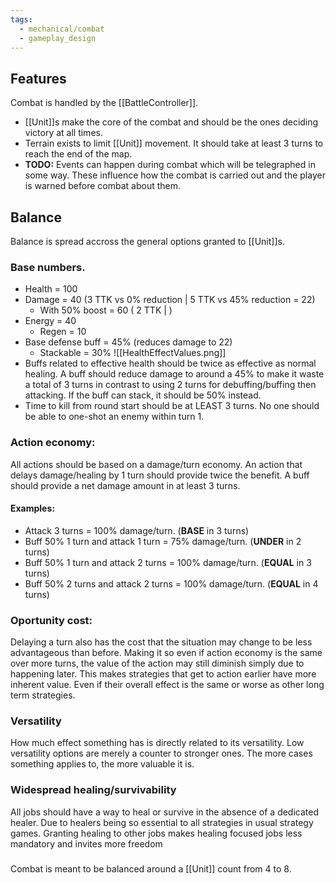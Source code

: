 ```yaml
---
tags:
  - mechanical/combat
  - gameplay_design
---
```

## Features
Combat is handled by the [[BattleController]]. 
- [[Unit]]s make the core of the combat and should be the ones deciding victory at all times.
- Terrain exists to limit [[Unit]] movement. It should take at least 3 turns to reach the end of the map. 
- **TODO:** Events can happen during combat which will be telegraphed in some way. These influence how the combat is carried out and the player is warned before combat about them.
## Balance
 Balance is spread accross the general options granted to [[Unit]]s. 
### Base numbers.
- Health = 100
- Damage = 40 (3 TTK vs 0% reduction | 5 TTK vs 45% reduction = 22)
	- With 50% boost = 60 ( 2 TTK | )
- Energy = 40
	- Regen = 10
- Base defense buff = 45% (reduces damage to 22)
	- Stackable = 30%
![[HealthEffectValues.png]]
 - Buffs related to effective health should be twice as effective as normal healing. A buff should reduce damage to around a 45% to make it waste a total of 3 turns in contrast to using 2 turns for debuffing/buffing then attacking.
   If the buff can stack, it should be 50% instead.
 - Time to kill from round start should be at LEAST 3 turns. No one should be able to one-shot an enemy within turn 1.

### Action economy:
   All actions should be based on a damage/turn economy. An action that delays damage/healing by 1 turn should provide twice the benefit. A buff should provide a net damage amount in at least 3 turns. 
   #### Examples:
 - Attack 3 turns = 100% damage/turn. (**BASE** in 3 turns)
 - Buff 50% 1 turn and attack 1 turn = 75% damage/turn. (**UNDER** in 2 turns)
 - Buff 50% 1 turn and attack 2 turns = 100% damage/turn. (**EQUAL** in 3 turns)
 - Buff 50% 2 turns and attack 2 turns = 100% damage/turn. (**EQUAL** in 4 turns)
### Oportunity cost:
   Delaying a turn also has the cost that the situation may change to be less advantageous than before. Making it so even if action economy is the same over more turns, the value of the action may still diminish simply due to happening later. This makes strategies that get to action earlier have more inherent value. Even if their overall effect is the same or worse as other long term strategies.

### Versatility
How much effect something has is directly related to its versatility. Low versatility options are merely a counter to stronger ones. The more cases something applies to, the more valuable it is.

### Widespread healing/survivability
   All jobs should have a way to heal or survive in the absence of a dedicated healer.
   Due to healers being so essential to all strategies in usual strategy games. Granting healing to other jobs makes healing focused jobs less mandatory and invites more freedom 


### 

Combat is meant to be balanced around a [[Unit]] count from 4 to 8.